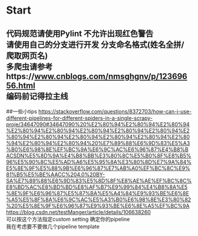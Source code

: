 Start
==========
代码规范请使用Pylint 不允许出现红色警告  
请使用自己的分支进行开发 分支命名格式(姓名全拼/爬取网页名)   
多爬虫请参考https://www.cnblogs.com/nmsghgnv/p/12369656.html  
编码前记得拉主线
--------------------------------
##一些小tips
https://stackoverflow.com/questions/8372703/how-can-i-use-different-pipelines-for-different-spiders-in-a-single-scrapy-proje/34647090#34647090%20%E2%80%94%E2%80%94%E2%80%94%E2%80%94%E2%80%94%E2%80%94%E2%80%94%E2%80%94%E2%80%94%E2%80%94%E2%80%94%E2%80%94%E2%80%94%E2%80%94%E2%80%94%E2%80%94%20%E7%89%88%E6%9D%83%E5%A3%B0%E6%98%8E%EF%BC%9A%E6%9C%AC%E6%96%87%E4%B8%BACSDN%E5%8D%9A%E4%B8%BB%E3%80%8C%E5%B0%8F%E8%B5%96%E5%90%8C%E5%AD%A6%E5%95%8A%E3%80%8D%E7%9A%84%E5%8E%9F%E5%88%9B%E6%96%87%E7%AB%A0%EF%BC%8C%E9%81%B5%E5%BE%AACC%204.0%20BY-SA%E7%89%88%E6%9D%83%E5%8D%8F%E8%AE%AE%EF%BC%8C%E8%BD%AC%E8%BD%BD%E8%AF%B7%E9%99%84%E4%B8%8A%E5%8E%9F%E6%96%87%E5%87%BA%E5%A4%84%E9%93%BE%E6%8E%A5%E5%8F%8A%E6%9C%AC%E5%A3%B0%E6%98%8E%E3%80%82%20%E5%8E%9F%E6%96%87%E9%93%BE%E6%8E%A5%EF%BC%9Ahttps://blog.csdn.net/testManger/article/details/106638260  
可以按这个方法指定custom setting 确定你的pipeline  
我在考虑要不要做几个pipeline template